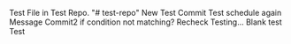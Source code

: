 Test File in Test Repo.
"# test-repo"
New Test Commit
Test schedule again
Message
Commit2
if condition not matching?
Recheck
Testing...
Blank test
Test
